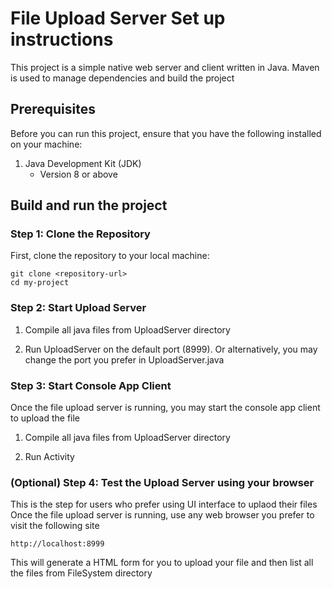 # File Upload Server Set up instructions
This project is a simple native web server and client written in Java. Maven is used to manage dependencies and build the project

## Prerequisites

Before you can run this project, ensure that you have the following installed on your machine:

1. Java Development Kit (JDK) 
   - Version 8 or above

## Build and run the project

### Step 1: Clone the Repository
First, clone the repository to your local machine:
```
git clone <repository-url>
cd my-project
```

### Step 2: Start Upload Server
1. Compile all java files from UploadServer directory

2. Run UploadServer on the default port (8999). Or alternatively, you may change the port you prefer in UploadServer.java


### Step 3: Start Console App Client
Once the file upload server is running, you may start the console app client to upload the file

1. Compile all java files from UploadServer directory
   
2. Run Activity


### (Optional) Step 4: Test the Upload Server using your browser
This is the step for users who prefer using UI interface to uplaod their files
Once the file upload server is running, use any web browser you prefer to visit the following site
```
http://localhost:8999
```
This will generate a HTML form for you to upload your file and then list all the files from FileSystem directory
